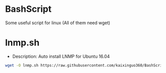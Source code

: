 # BashScript
Some useful script for linux
(All of them need wget)

lnmp.sh
=======

- Description: Auto install LNMP for Ubuntu 16.04
```bash
wget -O lnmp.sh https://raw.githubusercontent.com/kaixinguo360/BashScript/master/lnmp/lnmp.sh && chmod +x lnmp.sh && sudo ./lnmp.sh
```
